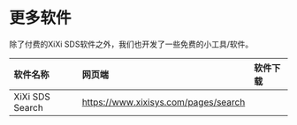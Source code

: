 # 更多软件

除了付费的XiXi SDS软件之外，我们也开发了一些免费的小工具/软件。



| 软件名称 | 网页端 | 软件下载 |
| :--- | :--- | :--- |
| XiXi SDS Search | https://www.xixisys.com/pages/search |  |



